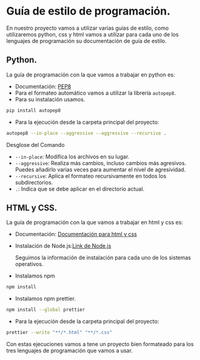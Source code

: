 # Guía de estilo de programación.

En nuestro proyecto vamos a utilizar varias guías de estilo, como utilizaremos python, css y html vamos a utilizar para cada uno de los lenguajes de programación su documentación de guía de estilo.

## Python.

La guía de programación con la que vamos a trabajar en python es:

- Documentación: [PEP8](https://peps.python.org/pep-0008/)
- Para el formateo automático vamos a utilizar la librería ```autopep8```.
- Para su instalación usamos.

```bash
pip install autopep8
```

- Para la ejecución desde la carpeta principal del proyecto:
```bash
autopep8 --in-place --aggressive --aggressive --recursive .
```

Desglose del Comando
- ```--in-place```: Modifica los archivos en su lugar.
- ```--aggressive```: Realiza más cambios, incluso cambios más agresivos. Puedes añadirlo varias veces para aumentar el nivel de agresividad.
- ```--recursive```: Aplica el formateo recursivamente en todos los subdirectorios.
- ```.```: Indica que se debe aplicar en el directorio actual.

## HTML y CSS.
La guía de programación con la que vamos a trabajar en html y css es:

- Documentación: [Documentación para html y css](https://www.mclibre.org/consultar/htmlcss/css/css-guia-estilo.html)
- Instalación de Node.js:[Link de Node.js](https://nodejs.org/)

  Seguimos la información de instalación para cada uno de los sistemas operativos.
- Instalamos npm

```bash
npm install
```
- Instalamos npm prettier.

```bash
npm install --global prettier
```

- Para la ejecución desde la carpeta principal del proyecto:
```bash
prettier --write "**/*.html" "**/*.css"
```

Con estas ejecuciones vamos a tene un proyecto bien formateado para los tres lenguajes de programación que vamos a usar.